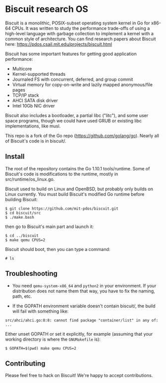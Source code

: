 # Biscuit research OS

Biscuit is a monolithic, POSIX-subset operating system kernel in Go for x86-64
CPUs. It was written to study the performance trade-offs of using a high-level
language with garbage collection to implement a kernel with a common style of
architecture. You can find research papers about Biscuit here:
https://pdos.csail.mit.edu/projects/biscuit.html

Biscuit has some important features for getting good application performance:
- Multicore
- Kernel-supported threads
- Journaled FS with concurrent, deferred, and group commit
- Virtual memory for copy-on-write and lazily mapped anonymous/file pages
- TCP/IP stack
- AHCI SATA disk driver
- Intel 10Gb NIC driver

Biscuit also includes a bootloader, a partial libc ("litc"), and some user
space programs, though we could have used GRUB or existing libc
implementations, like musl.

This repo is a fork of the Go repo (https://github.com/golang/go).  Nearly all
of Biscuit's code is in biscuit/.

## Install

The root of the repository contains the Go 1.10.1 tools/runtime. Some of
Biscuit's code is modifications to the runtime, mostly in
src/runtime/os_linux.go.

Biscuit used to build on Linux and OpenBSD, but probably only builds on Linux
currently. You must build Biscuit's modified Go runtime before building
Biscuit:
```
$ git clone https://github.com/mit-pdos/biscuit.git
$ cd biscuit/src
$ ./make.bash
```

then go to Biscuit's main part and launch it:
```
$ cd ../biscuit
$ make qemu CPUS=2
```

Biscuit should boot, then you can type a command:
```
# ls
```

## Troubleshooting

* You need `qemu-system-x86_64` and `python2` in your environment.  If your distribution does not name them that way, you have to fix the naming, path, etc.

* If the GOPATH environment variable doesn't contain biscuit/, the build will fail with something like:
```
src/ahci/ahci.go:8:8: cannot find package "container/list" in any of:
...
```

Either unset GOPATH or set it explicitly, for example (assuming that your working directory is where the `GNUMakefile` is):
```
$ GOPATH=$(pwd) make qemu CPUS=2
```

## Contributing

Please feel free to hack on Biscuit! We're happy to accept contributions.
